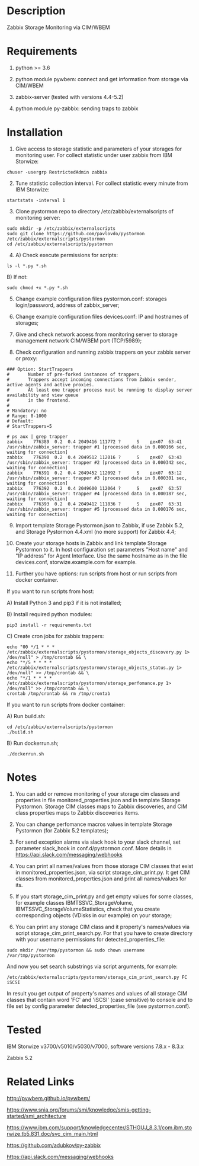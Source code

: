 Description
===========
Zabbix Storage Monitoring via CIM/WBEM


Requirements
============

1) python >= 3.6

2) python module pywbem: connect and get information from storage via CIM/WBEM

3) zabbix-server (tested with versions 4.4-5.2)

4) python module py-zabbix: sending traps to zabbix


Installation
============
1) Give access to storage statistic and parameters of your storages for monitoring user. 
For collect statistic under user zabbix from IBM Storwize:
```
chuser -usergrp RestrictedAdmin zabbix
```

2) Tune statistic collection interval. For collect statistic every minute from IBM Storwize:

```
startstats -interval 1
```

3) Clone pystormon repo to directory /etc/zabbix/externalscripts of monitoring server:
```
sudo mkdir -p /etc/zabbix/externalscripts
sudo git clone https://github.com/pavlovdo/pystormon /etc/zabbix/externalscripts/pystormon
cd /etc/zabbix/externalscripts/pystormon
```

4) A) Check execute permissions for scripts:
```
ls -l *.py *.sh
```
B) If not:
```
sudo chmod +x *.py *.sh
```

5) Change example configuration files pystormon.conf: storages login/password, address of zabbix_server;

6) Change example configuration files devices.conf: IP and hostnames of storages;

7) Give and check network access from monitoring server to storage management network CIM/WBEM port (TCP/5989);

8) Check configuration and running zabbix trappers on your zabbix server or proxy:
```
### Option: StartTrappers
#       Number of pre-forked instances of trappers.
#       Trappers accept incoming connections from Zabbix sender, active agents and active proxies.
#       At least one trapper process must be running to display server availability and view queue
#       in the frontend.
#
# Mandatory: no
# Range: 0-1000
# Default:
# StartTrappers=5
```
```
# ps aux | grep trapper
zabbix    776389  0.2  0.4 2049416 111772 ?      S    дек07  63:41 /usr/sbin/zabbix_server: trapper #1 [processed data in 0.000166 sec, waiting for connection]
zabbix    776390  0.2  0.4 2049512 112016 ?      S    дек07  63:43 /usr/sbin/zabbix_server: trapper #2 [processed data in 0.000342 sec, waiting for connection]
zabbix    776391  0.2  0.4 2049452 112092 ?      S    дек07  63:12 /usr/sbin/zabbix_server: trapper #3 [processed data in 0.000301 sec, waiting for connection]
zabbix    776392  0.2  0.4 2049600 112064 ?      S    дек07  63:57 /usr/sbin/zabbix_server: trapper #4 [processed data in 0.000187 sec, waiting for connection]
zabbix    776393  0.2  0.4 2049412 111836 ?      S    дек07  63:31 /usr/sbin/zabbix_server: trapper #5 [processed data in 0.000176 sec, waiting for connection]
```

9) Import template Storage Pystormon.json to Zabbix, if use Zabbix 5.2,
and Storage Pystormon 4.4.xml (no more support) for Zabbix 4.4;

10) Create your storage hosts in Zabbix and link template Storage Pystormon to it.
In host configuration set parameters "Host name" and "IP address" for Agent Interface.
Use the same hostname as in the file devices.conf, storwize.example.com for example.

11) Further you have options: run scripts from host or run scripts from docker container.

If you want to run scripts from host:

A) Install Python 3 and pip3 if it is not installed;

B) Install required python modules:
```
pip3 install -r requirements.txt
```

C) Create cron jobs for zabbix trappers:
```
echo "00 */1 * * *  /etc/zabbix/externalscripts/pystormon/storage_objects_discovery.py 1> /dev/null" > /tmp/crontab && \
echo "*/5 * * * *   /etc/zabbix/externalscripts/pystormon/storage_objects_status.py 1> /dev/null" >> /tmp/crontab && \
echo "*/1 * * * *   /etc/zabbix/externalscripts/pystormon/storage_perfomance.py 1> /dev/null" >> /tmp/crontab && \
crontab /tmp/crontab && rm /tmp/crontab
```


If you want to run scripts from docker container:

A) Run build.sh:
```
cd /etc/zabbix/externalscripts/pystormon
./build.sh
```

B) Run dockerrun.sh;
```
./dockerrun.sh
```


Notes
======
1) You can add or remove monitoring of your storage cim classes and properties in file monitored_properties.json
and in template Storage Pystormon. Storage CIM classes maps to Zabbix discoveries, and CIM class properties maps
to Zabbix discoveries items.


2) You can change perfomance macros values in template Storage Pystormon (for Zabbix 5.2 templates);


3) For send exception alarms via slack hook to your slack channel, set parameter slack_hook in conf.d/pystormon.conf.
More details in https://api.slack.com/messaging/webhooks


4) You can print all names/values from those storage CIM classes that exist in monitored_properties.json, via script storage_cim_print.py.
It get CIM classes from monitored_properties.json and print all names/values for its.


5) If you start storage_cim_print.py and get empty values for some classes, for example classes IBMTSSVC_StorageVolume, IBMTSSVC_StorageVolumeStatistics, 
check that you create corresponding objects (VDisks in our example) on your storage;


6) You can print any storage CIM class and it property's names/values via script storage_cim_print_search.py. For that you have to create directory with your username permissions for detected_properties_file:
```
sudo mkdir /var/tmp/pystormon && sudo chown username /var/tmp/pystormon
```

And now you set search substrings via script arguments, for example:
```
/etc/zabbix/externalscripts/pystormon/storage_cim_print_search.py FC iSCSI
```

In result you get output of property's names and values of all storage CIM classes that contain word 'FC' and 'iSCSI' (case sensitive) to console and to file set by config parameter detected_properties_file (see pystormon.conf).



Tested
======
IBM Storwize v3700/v5010/v5030/v7000, software versions 7.8.x - 8.3.x

Zabbix 5.2


Related Links
=============
http://pywbem.github.io/pywbem/

https://www.snia.org/forums/smi/knowledge/smis-getting-started/smi_architecture

https://www.ibm.com/support/knowledgecenter/STHGUJ_8.3.1/com.ibm.storwize.tb5.831.doc/svc_cim_main.html

https://github.com/adubkov/py-zabbix

https://api.slack.com/messaging/webhooks
